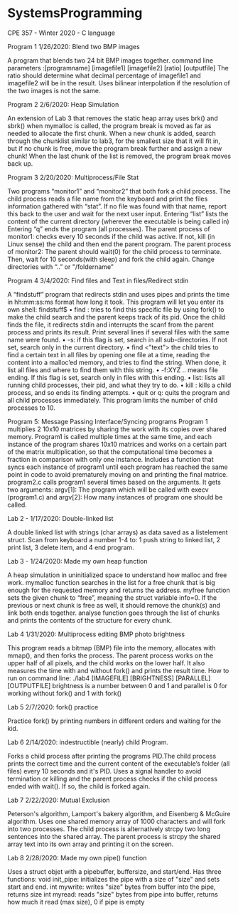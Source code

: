 # SystemsProgramming
CPE 357 - Winter 2020 - C language

Program 1 1/26/2020: Blend two BMP images

A program that blends two 24 bit BMP images together. 
command line parameters :[programname] [imagefile1] [imagefile2] [ratio] [outputfile]
The ratio should determine what decimal percentage of imagefile1 and imagefile2 will be in the result. 
Uses bilinear interpolation if the resolution of the two images is not the same. 

Program 2 2/6/2020: Heap Simulation

An extension of Lab 3 that removes the static heap array uses brk() and sbrk()
when mymalloc is called, the program break is moved as far as needed to allocate the first chunk. 
When a new chunk is added, search through the chunklist similar to lab3, for the smallest size that it will fit in, but if no chunk is free, move the program break further and assign a new chunk!
When the last chunk of the list is removed, the program break moves back up. 

Program 3 2/20/2020: Multiprocess/File Stat

Two programs “monitor1” and “monitor2” that both fork a child process. 
The child process reads a file name from the keyboard and print the files information gathered with “stat”. If no file was found with that name, report this back to the user and wait for the next user input. Entering “list” lists the content of the current directory (wherever the executable is being called in) Entering “q” ends the program (all processes).
The parent process of monitor1: checks every 10 seconds if the child was active. If not, kill (in Linux sense) the child and then end the parent program. 
The parent process of monitor2: The parent should wait(0) for the child process to terminate. Then, wait for 10 seconds(with sleep) and fork the child again. 
Change directories with “..” or "/foldername”

Program 4 3/4/2020: Find files and Text in files/Redirect stdin

A “findstuff” program that redirects stdin and uses pipes and prints the time in hh:mm:ss:ms format how long it took.
This program will let you enter its own shell: findstuff$
• find <filename>: tries to find this specific file by using fork() to make the child search and the parent keeps track of its pid. Once the child finds the file, it redirects stdin and interrupts the scanf from the parent process and prints its result. Print several lines if several files with the same name were found. 
• -s: if this flag is set, search in all sub-directories. If not set, search only in the current directory. 
• find <”text”> the child tries to find a certain text in all files by opening one file at a time, reading the content into a malloc’ed memory, and tries to find the string. When done, it list all files and where to find them with this string.
• -f:XYZ .. means file ending. If this flag is set, search only in files with this ending.
• list: lists all running child processes, their pid, and what they try to do.
• kill <num>: kills a child process, and so ends its finding attempts. 
• quit or q: quits the program and all child processes immediately.
This program limits the number of child processes to 10. 

Program 5: Message Passing Interface/Syncing programs
Program 1 multiplies 2 10x10 matrices by sharing the work with its copies over shared memory. 
Program1 is called multiple times at the same time, and each instance of the program shares 10x10 matrices and works on a certain part of the matrix multiplication, so that the computational time becomes a fraction in comparison with only one instance. Includes a function that syncs each instance of program1 until each program has reached the same point in code to avoid prematurely moving on and printing the final matrice. 
program2.c calls program1 several times based on the arguments. It gets two arguments: argv[1]: The program which will be called with execv (program1.c) and argv[2]: How many instances of program one should be called. 


Lab 2 - 1/17/2020: Double-linked list

A double linked list with strings (char arrays) as data saved as a listelement struct. 
Scan from keyboard a number 1-4 to: 1 push string to linked list, 2 print list, 3 delete item, and 4 end program.


Lab 3 - 1/24/2020: Made my own heap function

A heap simulation in uninitialized space to understand how malloc and free work.
mymalloc function searches in the list for a free chunk that is big enough for the requested memory and returns the address.
myfree function sets the given chunk to “free”, meaning the struct variable info=0. If the previous or next chunk is free as well, it should remove the chunk(s) and link both ends together.
analyse function goes through the list of chunks and prints the contents of the structure for every chunk.

Lab 4 1/31/2020: Multiprocess editing BMP photo brightness

This program reads a bitmap (BMP) file into the memory, allocates with mmap(), and then forks the process. The parent process works on the upper half of all pixels, and the child works on the lower half. It also measures the time with and without fork() and prints the result time.
How to run on command line: ./lab4 [IMAGEFILE] [BRIGHTNESS] [PARALLEL][OUTPUTFILE]
brightness is a number between 0 and 1 and parallel is 0 for working without fork() and 1 with fork()

Lab 5 2/7/2020: fork() practice

Practice fork() by printing numbers in different orders and waiting for the kid. 

Lab 6 2/14/2020: indestructible (nearly) child Program. 

Forks a child process after printing the programs PID.The child process prints the correct time and the current content of the executable’s folder (all files) every 10 seconds and it's PID. Uses a signal handler to avoid termination or killing and the parent process checks if the child process ended with wait(). If so, the child is forked again. 

Lab 7 2/22/2020: Mutual Exclusion

Peterson's algorithm, Lamport's bakery algorithm, and Eisenberg & McGuire algorithm. 
Uses one shared memory array of 1000 characters and will fork into two processes. The child process is alternatively strcpy two long sentences into the shared array. The parent process is strcpy the shared array text into its own array and printing it on the screen.

Lab 8 2/28/2020: Made my own pipe() function

Uses a struct objet with a pipebuffer, buffersize, and start/end. Has three functions:
void init_pipe: initializes the pipe with a size of "size" and sets start and end.
int mywrite: writes "size" bytes from buffer into the pipe, returns size
int myread: reads "size" bytes from pipe into buffer, returns how much it read (max size), 0 if pipe is empty

